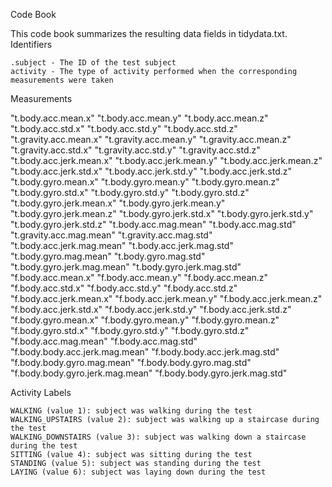 Code Book

This code book summarizes the resulting data fields in tidydata.txt.
Identifiers

    .subject - The ID of the test subject
    activity - The type of activity performed when the corresponding measurements were taken

Measurements

   "t.body.acc.mean.x" "t.body.acc.mean.y" "t.body.acc.mean.z" "t.body.acc.std.x" "t.body.acc.std.y" "t.body.acc.std.z" "t.gravity.acc.mean.x" "t.gravity.acc.mean.y" "t.gravity.acc.mean.z" "t.gravity.acc.std.x" "t.gravity.acc.std.y" "t.gravity.acc.std.z" "t.body.acc.jerk.mean.x" "t.body.acc.jerk.mean.y" "t.body.acc.jerk.mean.z" "t.body.acc.jerk.std.x" "t.body.acc.jerk.std.y" "t.body.acc.jerk.std.z" "t.body.gyro.mean.x" "t.body.gyro.mean.y" "t.body.gyro.mean.z" "t.body.gyro.std.x" "t.body.gyro.std.y" "t.body.gyro.std.z" "t.body.gyro.jerk.mean.x" "t.body.gyro.jerk.mean.y" "t.body.gyro.jerk.mean.z" "t.body.gyro.jerk.std.x" "t.body.gyro.jerk.std.y" "t.body.gyro.jerk.std.z" "t.body.acc.mag.mean" "t.body.acc.mag.std" "t.gravity.acc.mag.mean" "t.gravity.acc.mag.std" "t.body.acc.jerk.mag.mean" "t.body.acc.jerk.mag.std" "t.body.gyro.mag.mean" "t.body.gyro.mag.std" "t.body.gyro.jerk.mag.mean" "t.body.gyro.jerk.mag.std" "f.body.acc.mean.x" "f.body.acc.mean.y" "f.body.acc.mean.z" "f.body.acc.std.x" "f.body.acc.std.y" "f.body.acc.std.z" "f.body.acc.jerk.mean.x" "f.body.acc.jerk.mean.y" "f.body.acc.jerk.mean.z" "f.body.acc.jerk.std.x" "f.body.acc.jerk.std.y" "f.body.acc.jerk.std.z" "f.body.gyro.mean.x" "f.body.gyro.mean.y" "f.body.gyro.mean.z" "f.body.gyro.std.x" "f.body.gyro.std.y" "f.body.gyro.std.z" "f.body.acc.mag.mean" "f.body.acc.mag.std" "f.body.body.acc.jerk.mag.mean" "f.body.body.acc.jerk.mag.std" "f.body.body.gyro.mag.mean" "f.body.body.gyro.mag.std" "f.body.body.gyro.jerk.mag.mean" "f.body.body.gyro.jerk.mag.std"


Activity Labels

    WALKING (value 1): subject was walking during the test
    WALKING_UPSTAIRS (value 2): subject was walking up a staircase during the test
    WALKING_DOWNSTAIRS (value 3): subject was walking down a staircase during the test
    SITTING (value 4): subject was sitting during the test
    STANDING (value 5): subject was standing during the test
    LAYING (value 6): subject was laying down during the test
